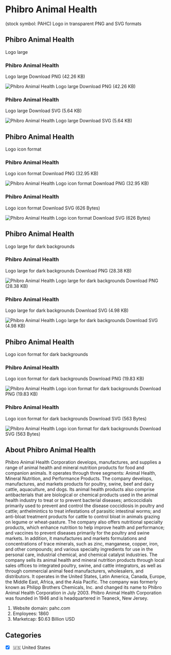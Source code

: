 # Phibro Animal Health
 (stock symbol: PAHC) Logo in transparent PNG and SVG formats

## Phibro Animal Health
 Logo large

### Phibro Animal Health
 Logo large Download PNG (42.26 KB)

![Phibro Animal Health
 Logo large Download PNG (42.26 KB)](/img/orig/PAHC_BIG-c7a0f8b0.png)

### Phibro Animal Health
 Logo large Download SVG (5.64 KB)

![Phibro Animal Health
 Logo large Download SVG (5.64 KB)](/img/orig/PAHC_BIG-8c31d057.svg)

## Phibro Animal Health
 Logo icon format

### Phibro Animal Health
 Logo icon format Download PNG (32.95 KB)

![Phibro Animal Health
 Logo icon format Download PNG (32.95 KB)](/img/orig/PAHC-9b8c6b0a.png)

### Phibro Animal Health
 Logo icon format Download SVG (626 Bytes)

![Phibro Animal Health
 Logo icon format Download SVG (626 Bytes)](/img/orig/PAHC-f998a9e6.svg)

## Phibro Animal Health
 Logo large for dark backgrounds

### Phibro Animal Health
 Logo large for dark backgrounds Download PNG (28.38 KB)

![Phibro Animal Health
 Logo large for dark backgrounds Download PNG (28.38 KB)](/img/orig/PAHC_BIG.D-9d703fcf.png)

### Phibro Animal Health
 Logo large for dark backgrounds Download SVG (4.98 KB)

![Phibro Animal Health
 Logo large for dark backgrounds Download SVG (4.98 KB)](/img/orig/PAHC_BIG.D-3bd484a1.svg)

## Phibro Animal Health
 Logo icon format for dark backgrounds

### Phibro Animal Health
 Logo icon format for dark backgrounds Download PNG (19.83 KB)

![Phibro Animal Health
 Logo icon format for dark backgrounds Download PNG (19.83 KB)](/img/orig/PAHC.D-e0acce2a.png)

### Phibro Animal Health
 Logo icon format for dark backgrounds Download SVG (563 Bytes)

![Phibro Animal Health
 Logo icon format for dark backgrounds Download SVG (563 Bytes)](/img/orig/PAHC.D-aa00871e.svg)

## About Phibro Animal Health


Phibro Animal Health Corporation develops, manufactures, and supplies a range of animal health and mineral nutrition products for food and companion animals. It operates through three segments: Animal Health, Mineral Nutrition, and Performance Products. The company develops, manufactures, and markets products for poultry, swine, beef and dairy cattle, aquaculture, and dogs. Its animal health products also comprise antibacterials that are biological or chemical products used in the animal health industry to treat or to prevent bacterial diseases; anticoccidials primarily used to prevent and control the disease coccidiosis in poultry and cattle; anthelmintics to treat infestations of parasitic intestinal worms; and anti-bloat treatment products for cattle to control bloat in animals grazing on legume or wheat-pasture. The company also offers nutritional specialty products, which enhance nutrition to help improve health and performance; and vaccines to prevent diseases primarily for the poultry and swine markets. In addition, it manufactures and markets formulations and concentrations of trace minerals, such as zinc, manganese, copper, iron, and other compounds; and various specialty ingredients for use in the personal care, industrial chemical, and chemical catalyst industries. The company sells its animal health and mineral nutrition products through local sales offices to integrated poultry, swine, and cattle integrators, as well as through commercial animal feed manufacturers, wholesalers, and distributors. It operates in the United States, Latin America, Canada, Europe, the Middle East, Africa, and the Asia Pacific. The company was formerly known as Philipp Brothers Chemicals, Inc. and changed its name to Phibro Animal Health Corporation in July 2003. Phibro Animal Health Corporation was founded in 1946 and is headquartered in Teaneck, New Jersey.

1. Website domain: pahc.com
2. Employees: 1860
3. Marketcap: $0.63 Billion USD


## Categories
- [x] 🇺🇸 United States
